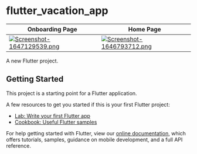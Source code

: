# flutter_vacation_app

| Onboarding Page     | Home Page      |  
| ------------- | -------------    | 
| [![Screenshot-1647129539.png](https://i.postimg.cc/CKFpy90v/Screenshot-1647129539.png)](https://postimg.cc/18YjwCf6) | [![Screenshot-1646793712.png](https://i.postimg.cc/L8dkByH0/Screenshot-1646793712.png)](https://postimg.cc/RNRnvLJc)  |

A new Flutter project.

## Getting Started

This project is a starting point for a Flutter application.

A few resources to get you started if this is your first Flutter project:

- [Lab: Write your first Flutter app](https://flutter.dev/docs/get-started/codelab)
- [Cookbook: Useful Flutter samples](https://flutter.dev/docs/cookbook)

For help getting started with Flutter, view our
[online documentation](https://flutter.dev/docs), which offers tutorials,
samples, guidance on mobile development, and a full API reference.
